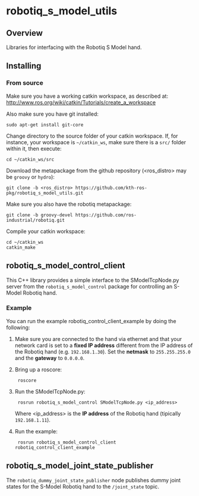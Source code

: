 robotiq_s_model_utils
=====================

Overview
---------------------------------------------

Libraries for interfacing with the Robotiq S Model hand.



Installing
---------------------------------------------

### From source ###

Make sure you have a working catkin workspace, as described at:
http://www.ros.org/wiki/catkin/Tutorials/create_a_workspace

Also make sure you have git installed:

    sudo apt-get install git-core

Change directory to the source folder of your catkin workspace.
If, for instance, your workspace is `~/catkin_ws`, make sure there is
a `src/` folder within it, then execute:

    cd ~/catkin_ws/src

Download the metapackage from the github repository (<ros_distro> may be `groovy` or `hydro`):

    git clone -b <ros_distro> https://github.com/kth-ros-pkg/robotiq_s_model_utils.git

Make sure you also have the robotiq metapackage:

    git clone -b groovy-devel https://github.com/ros-industrial/robotiq.git

Compile your catkin workspace:

    cd ~/catkin_ws
    catkin_make



robotiq_s_model_control_client
---------------------------------------------


This C++ library provides a simple interface to the SModelTcpNode.py server from the `robotiq_s_model_control` package for controlling an S-Model Robotiq hand.

### Example ###
You can run the example robotiq_control_client_example by doing the following:

1. Make sure you are connected to the hand via ethernet and that your network card is set to a **fixed IP address** different from the IP address of the Robotiq hand (e.g. `192.168.1.30`). Set the **netmask** to `255.255.255.0` and the **gateway** to `0.0.0.0`. 

2. Bring up a roscore:
    
        roscore

3. Run the SModelTcpNode.py:

        rosrun robotiq_s_model_control SModelTcpNode.py <ip_address>

    Where \<ip_address\> is the **IP address** of the Robotiq hand (tipically `192.168.1.11`). 

4. Run the example:
   
        rosrun robotiq_s_model_control_client robotiq_control_client_example



robotiq_s_model_joint_state_publisher
---------------------------------------------

The `robotiq_dummy_joint_state_publisher` node publishes dummy joint states for the S-Model Robotiq hand to the `/joint_state` topic.
